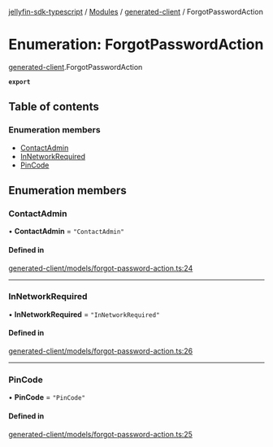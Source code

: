 [jellyfin-sdk-typescript](../README.md) / [Modules](../modules.md) / [generated-client](../modules/generated_client.md) / ForgotPasswordAction

# Enumeration: ForgotPasswordAction

[generated-client](../modules/generated_client.md).ForgotPasswordAction

**`export`**

## Table of contents

### Enumeration members

- [ContactAdmin](generated_client.ForgotPasswordAction.md#contactadmin)
- [InNetworkRequired](generated_client.ForgotPasswordAction.md#innetworkrequired)
- [PinCode](generated_client.ForgotPasswordAction.md#pincode)

## Enumeration members

### ContactAdmin

• **ContactAdmin** = `"ContactAdmin"`

#### Defined in

[generated-client/models/forgot-password-action.ts:24](https://github.com/thornbill/jellyfin-sdk-typescript/blob/e4df7f8/src/generated-client/models/forgot-password-action.ts#L24)

___

### InNetworkRequired

• **InNetworkRequired** = `"InNetworkRequired"`

#### Defined in

[generated-client/models/forgot-password-action.ts:26](https://github.com/thornbill/jellyfin-sdk-typescript/blob/e4df7f8/src/generated-client/models/forgot-password-action.ts#L26)

___

### PinCode

• **PinCode** = `"PinCode"`

#### Defined in

[generated-client/models/forgot-password-action.ts:25](https://github.com/thornbill/jellyfin-sdk-typescript/blob/e4df7f8/src/generated-client/models/forgot-password-action.ts#L25)
